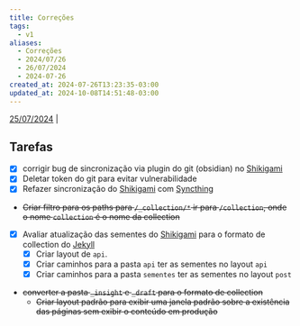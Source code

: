 ```yaml
---
title: Correções
tags:
  - v1
aliases:
  - Correções
  - 2024/07/26
  - 26/07/2024
  - 2024-07-26
created_at: 2024-07-26T13:23:35-03:00
updated_at: 2024-10-08T14:51:48-03:00
---
```


[25/07/2024](2024-07-25-Blender.md) | 

## Tarefas

- [x] corrigir bug de sincronização via plugin do git (obsidian) no [Shikigami](../../../api/sementes/2024/07/07/Shikigami.md)
- [x] Deletar token do git para evitar vulnerabilidade
- [x] Refazer sincronização do [Shikigami](../../../api/sementes/2024/07/07/Shikigami.md) com [Syncthing](../../../api/ideias/2024/08/16/Syncthing.md)
-  ~~Criar filtro para os paths para `/_collection/*` ir para `/collection`, onde o nome `collection` é o nome da collection~~
- [x] Avaliar atualização das sementes do [Shikigami](../../../api/sementes/2024/07/07/Shikigami.md) para o formato de collection do [Jekyll](../../../api/entrada/2024/07/10/Jekyll.md)
	- [x] Criar layout de `api`.
	- [x] Criar caminhos para a pasta `api` ter as sementes no layout `api`
	- [x] Criar caminhos para a pasta `sementes` ter as sementes no layout `post`

- ~~converter a pasta `_insight` e `_draft` para o formato de collection~~
	- ~~Criar layout padrão para exibir uma janela padrão sobre a existência das páginas sem exibir o conteúdo em produção~~

